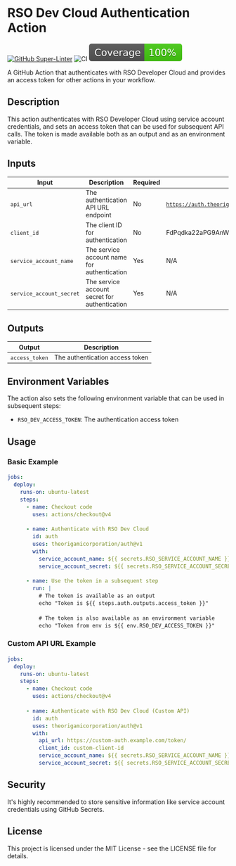 # RSO Dev Cloud Authentication Action

[![GitHub Super-Linter](https://github.com/actions/typescript-action/actions/workflows/linter.yml/badge.svg)](https://github.com/super-linter/super-linter)
![CI](https://github.com/actions/typescript-action/actions/workflows/ci.yml/badge.svg)
[![Coverage](./badges/coverage.svg)](./badges/coverage.svg)

A GitHub Action that authenticates with RSO Developer Cloud and provides an
access token for other actions in your workflow.

## Description

This action authenticates with RSO Developer Cloud using service account
credentials, and sets an access token that can be used for subsequent API calls.
The token is made available both as an output and as an environment variable.

## Inputs

| Input                    | Description                                   | Required | Default                                                                                                                      |
| ------------------------ | --------------------------------------------- | -------- | ---------------------------------------------------------------------------------------------------------------------------- |
| `api_url`                | The authentication API URL endpoint           | No       | [`https://auth.theorigamicorporation.com/application/o/token/`](https://auth.theorigamicorporation.com/application/o/token/) |
| `client_id`              | The client ID for authentication              | No       | FdPqdka22aPG9AnWuVMpFhsz7BGsgJCbxTCTkXrg                                                                                     |
| `service_account_name`   | The service account name for authentication   | Yes      | N/A                                                                                                                          |
| `service_account_secret` | The service account secret for authentication | Yes      | N/A                                                                                                                          |

## Outputs

| Output         | Description                     |
| -------------- | ------------------------------- |
| `access_token` | The authentication access token |

## Environment Variables

The action also sets the following environment variable that can be used in
subsequent steps:

- `RSO_DEV_ACCESS_TOKEN`: The authentication access token

## Usage

### Basic Example

```yaml
jobs:
  deploy:
    runs-on: ubuntu-latest
    steps:
      - name: Checkout code
        uses: actions/checkout@v4

      - name: Authenticate with RSO Dev Cloud
        id: auth
        uses: theorigamicorporation/auth@v1
        with:
          service_account_name: ${{ secrets.RSO_SERVICE_ACCOUNT_NAME }}
          service_account_secret: ${{ secrets.RSO_SERVICE_ACCOUNT_SECRET }}

      - name: Use the token in a subsequent step
        run: |
          # The token is available as an output
          echo "Token is ${{ steps.auth.outputs.access_token }}"

          # The token is also available as an environment variable
          echo "Token from env is ${{ env.RSO_DEV_ACCESS_TOKEN }}"
```

### Custom API URL Example

```yaml
jobs:
  deploy:
    runs-on: ubuntu-latest
    steps:
      - name: Checkout code
        uses: actions/checkout@v4

      - name: Authenticate with RSO Dev Cloud (Custom API)
        id: auth
        uses: theorigamicorporation/auth@v1
        with:
          api_url: https://custom-auth.example.com/token/
          client_id: custom-client-id
          service_account_name: ${{ secrets.RSO_SERVICE_ACCOUNT_NAME }}
          service_account_secret: ${{ secrets.RSO_SERVICE_ACCOUNT_SECRET }}
```

## Security

It's highly recommended to store sensitive information like service account
credentials using GitHub Secrets.

## License

This project is licensed under the MIT License - see the LICENSE file for
details.
